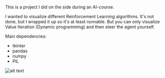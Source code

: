 This is a project I did on the side during an AI-course.

I wanted to visualize different Reinforcement Learning algorithms.
It's not done, but I wrapped it up so it's at least runnable.
But you can only visualize Value Iteration (Dynamic programming) and then steer the agent yourself.

Main dependencies:
- tkinter
- pandas
- numpy
- PIL


![alt text]()

